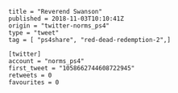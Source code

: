 ```
title = "Reverend Swanson"
published = 2018-11-03T10:10:41Z
origin = "twitter-norms_ps4"
type = "tweet"
tag = [ "ps4share", "red-dead-redemption-2",]

[twitter]
account = "norms_ps4"
first_tweet = "1058662744608722945"
retweets = 0
favourites = 0
```

<p class='image'><img src='https://mnf.m17s.net/2018/11/03/DrEgJ68WwAEFFZy.jpg' alt=''></p>

